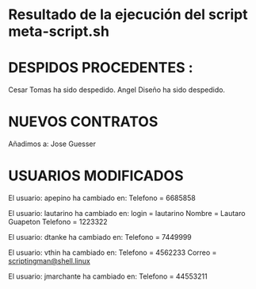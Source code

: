 # Resultado de la ejecución del script meta-script.sh 


# DESPIDOS PROCEDENTES :  

Cesar Tomas ha sido despedido.
Angel Diseño ha sido despedido.

# NUEVOS CONTRATOS 
Añadimos a: Jose Guesser

# USUARIOS MODIFICADOS 

 El usuario: apepino ha cambiado en: 
     Telefono = 6685858

 El usuario: lautarino ha cambiado en: 
     login = lautarino
     Nombre = Lautaro Guapeton
     Telefono = 1223322

 El usuario: dtanke ha cambiado en: 
     Telefono = 7449999

 El usuario: vthin ha cambiado en: 
     Telefono = 4562233
     Correo = scriptingman@shell.linux

 El usuario: jmarchante ha cambiado en: 
     Telefono = 44553211
